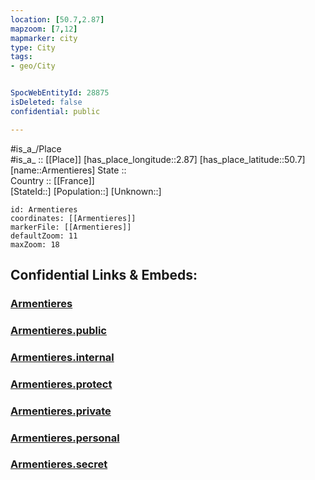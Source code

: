 ```yaml
---
location: [50.7,2.87] 
mapzoom: [7,12] 
mapmarker: city 
type: City
tags:
- geo/City


SpocWebEntityId: 28875
isDeleted: false
confidential: public

---
```

#is_a_/Place  
#is_a_ :: [[Place]] 
[has_place_longitude::2.87] 
[has_place_latitude::50.7] 
[name::Armentieres] 
State ::  
Country :: [[France]]  
[StateId::] 
[Population::] 
[Unknown::] 


```leaflet
id: Armentieres
coordinates: [[Armentieres]] 
markerFile: [[Armentieres]] 
defaultZoom: 11 
maxZoom: 18
```


## Confidential Links & Embeds: 

### [Armentieres](/_Standards/Earth/Continent/Europe/Europe~West/Belgium/Regions~Belgium/Wallonie/counties~Wallonie/Hainaut/City/Armentieres.md) 

### [Armentieres.public](/_public/Earth/Continent/Europe/Europe~West/Belgium/Regions~Belgium/Wallonie/counties~Wallonie/Hainaut/City/Armentieres.public.md) 

### [Armentieres.internal](/_internal/Earth/Continent/Europe/Europe~West/Belgium/Regions~Belgium/Wallonie/counties~Wallonie/Hainaut/City/Armentieres.internal.md) 

### [Armentieres.protect](/_protect/Earth/Continent/Europe/Europe~West/Belgium/Regions~Belgium/Wallonie/counties~Wallonie/Hainaut/City/Armentieres.protect.md) 

### [Armentieres.private](/_private/Earth/Continent/Europe/Europe~West/Belgium/Regions~Belgium/Wallonie/counties~Wallonie/Hainaut/City/Armentieres.private.md) 

### [Armentieres.personal](/_personal/Earth/Continent/Europe/Europe~West/Belgium/Regions~Belgium/Wallonie/counties~Wallonie/Hainaut/City/Armentieres.personal.md) 

### [Armentieres.secret](/_secret/Earth/Continent/Europe/Europe~West/Belgium/Regions~Belgium/Wallonie/counties~Wallonie/Hainaut/City/Armentieres.secret.md)

